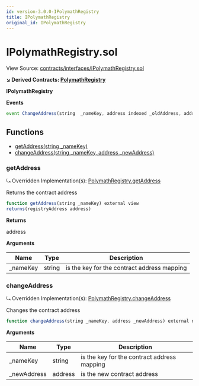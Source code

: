 ```yaml
---
id: version-3.0.0-IPolymathRegistry
title: IPolymathRegistry
original_id: IPolymathRegistry
---
```


# IPolymathRegistry.sol

View Source: [contracts/interfaces/IPolymathRegistry.sol](../../contracts/interfaces/IPolymathRegistry.sol)

**↘ Derived Contracts: [PolymathRegistry](PolymathRegistry.md)**

**IPolymathRegistry**

**Events**

```js
event ChangeAddress(string  _nameKey, address indexed _oldAddress, address indexed _newAddress);
```

## Functions

- [getAddress(string _nameKey)](#getaddress)
- [changeAddress(string _nameKey, address _newAddress)](#changeaddress)

### getAddress

⤿ Overridden Implementation(s): [PolymathRegistry.getAddress](PolymathRegistry.md#getaddress)

Returns the contract address

```js
function getAddress(string _nameKey) external view
returns(registryAddress address)
```

**Returns**

address

**Arguments**

| Name        | Type           | Description  |
| ------------- |------------- | -----|
| _nameKey | string | is the key for the contract address mapping | 

### changeAddress

⤿ Overridden Implementation(s): [PolymathRegistry.changeAddress](PolymathRegistry.md#changeaddress)

Changes the contract address

```js
function changeAddress(string _nameKey, address _newAddress) external nonpayable
```

**Arguments**

| Name        | Type           | Description  |
| ------------- |------------- | -----|
| _nameKey | string | is the key for the contract address mapping | 
| _newAddress | address | is the new contract address | 

